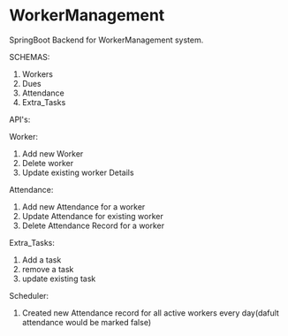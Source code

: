 # WorkerManagement
SpringBoot Backend for WorkerManagement system.


SCHEMAS:
1) Workers
2) Dues
3) Attendance
4) Extra_Tasks


API's:

Worker:
1) Add new Worker
2) Delete worker
3) Update existing worker Details

Attendance:
1) Add new Attendance for a worker
2) Update Attendance for existing worker
3) Delete Attendance Record for a worker

Extra_Tasks:
1) Add a task
2) remove a task
3) update existing task


Scheduler:
1) Created new Attendance record for all active workers every day(dafult attendance would be marked false)
